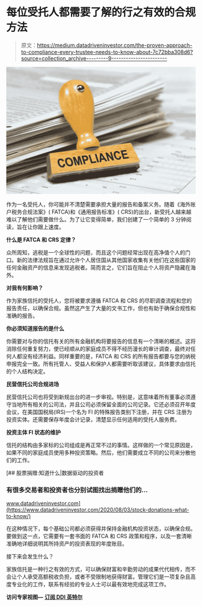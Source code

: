 # 每位受托人都需要了解的行之有效的合规方法

> 原文：<https://medium.datadriveninvestor.com/the-proven-approach-to-compliance-every-trustee-needs-to-know-about-7c72bba308d6?source=collection_archive---------9----------------------->

![](img/6e37e8462c5724865ccadf80ac23420d.png)

作为一名受托人，你可能并不清楚需要承担大量的报告和备案义务。随着《海外账户税务合规法案》( FATCA)和《通用报告标准》( CRS)的出台，新受托人越来越难以了解他们需要做什么。为了让它变得简单，我们创建了一个简单的 3 分钟阅读，旨在让你跟上速度。

**什么是 FATCA 和 CRS 定律？**

众所周知，逃税是一个全球性的问题，而且这个问题经常出现在高净值个人的门口。新的法律法规旨在通过允许个人居住国从其他国家收集有关他们在这些国家的任何金融资产的信息来发现逃税者。简而言之，它们旨在阻止个人将资产隐藏在海外。

**对我有何影响？**

作为家族信托的受托人，您将被要求遵循 FATCA 和 CRS 的尽职调查流程和您的报告责任，以确保合规。虽然这产生了大量的文书工作，但也有助于确保合规性和准确的报告。

**你必须知道报告的是什么**

你需要对与你的信托有关的所有金融机构将要报告的信息有一个清晰的概述。这将消除任何重复努力，使已经顺从的家庭成员不得不经历漫长的审计调查，最终对任何人都没有经济利益。同样重要的是，FATCA 和 CRS 的所有报告都要与您的纳税申报完全一致。所有托管人、受益人和保护人都需要听取该建议，具体要求由信托的个人结构决定。

**民营信托公司合规进场**

民营信托公司也将受到新规出台的进一步审视。特别是，这意味着所有董事必须遵守当地所有相关的公司法，并且公司必须保留全面的公司记录。它还必须召开年度会议，在美国国税局(IRS)一个名为 FI 的特殊报告类别下注册，并在 CRS 注册为投资实体。还需要保存年度会计记录，清楚显示任何适用的受托人服务费。

**投资主体 FI 状态的维护**

信托的结构由多家标的公司组成是再正常不过的事情。这样做的一个常见原因是，如果不同的家庭成员使用多种投资策略。然后，他们需要成立不同的公司来分散他们的工作。

[](https://www.datadriveninvestor.com/2020/08/03/stock-donations-what-to-know/) [## 股票捐赠:知道什么|数据驱动的投资者

### 有很多交易者和投资者也分别试图找出捐赠他们的…

www.datadriveninvestor.com](https://www.datadriveninvestor.com/2020/08/03/stock-donations-what-to-know/) 

在这种情况下，每个基础公司都必须获得并保持金融机构投资状态，以确保合规。要做到这一点，它需要有一套书面的 FATCA 和 CRS 政策和程序，以及一套清晰准确地详细说明其所持资产的投资表现的年度账目。

接下来会发生什么？

家族信托是一种行之有效的方式，可以确保财富和辛勤劳动的成果代代相传，而不会让个人承受高额税收负担，或者不受限制地获得财富。管理它们是一项复杂且高度专业化的工作，联系有经验的专业人士可以最有效地完成这项工作。

**访问专家视图—** [**订阅 DDI 英特尔**](https://datadriveninvestor.com/ddi-intel)